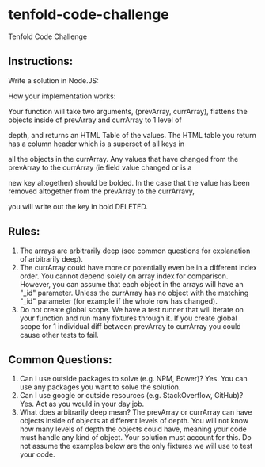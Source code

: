 # tenfold-code-challenge
Tenfold Code Challenge

## Instructions:
Write a solution in Node.JS:

How your implementation works:

Your function will take two arguments, (prevArray, currArray), flattens the objects inside of prevArray and currArray to 1 level of

depth, and returns an HTML Table of the values.  The HTML table you return has a column header which is a superset of all keys in

all the objects in the currArray.  Any values that have changed from the prevArray to the currArray (ie field value changed or is a

new key altogether) should be bolded. In the case that the value has been removed altogether from the prevArray to the currArravy,

you will write out the key in bold DELETED.

## Rules:
1. The arrays are arbitrarily deep (see common questions for explanation of arbitrarily deep).
2. The currArray could have more or potentially even be in a different index order.  You cannot depend solely on array index for comparison.  However, you can assume that each object in the arrays will have an "_id" parameter.  Unless the currArray has no object with the matching "_id" parameter (for example if the whole row has changed).
3. Do not create global scope.  We have a test runner that will iterate on your function and run many fixtures through it.  If you create global scope for 1 individual diff between prevArray to currArray you could cause other tests to fail.

## Common Questions:
1. Can I use outside packages to solve (e.g. NPM, Bower)?  Yes.  You can use any packages you want to solve the solution.
2. Can I use google or outside resources (e.g. StackOverflow, GitHub)?  Yes.  Act as you would in your day job.
3. What does arbitrarily deep mean? The prevArray or currArray can have objects inside of objects at different levels of depth. You will not know how many levels of depth the objects could have, meaning your code must handle any kind of object.  Your solution  must account for this.  Do not assume the examples below are the only fixtures we will use to test your code.

